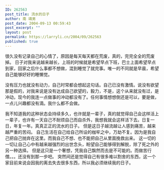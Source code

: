 ```yaml
---
ID: 262563
post_title: 流水的日子
author: 南 靖男
post_date: 2004-09-13 00:59:43
post_excerpt: ""
layout: post
permalink: https://larryli.cn/2004/09/262563
published: true
---
```

很久没有记录自己的心情了，原因是每天每天都在荒废，真的，完完全全的荒废掉。
日子对我来说越来越长，上班的时候就是希望早点下班，巴士上面希望早点到家，回家之后什么事都不想做，混到睡觉了就完事。唯一的不同就是早晨，希望自己能够好好的睡懒觉。
<!--more-->没有压力也就没有动力，自己时常都会想起这句话。自己已没有激情。说没有欲望那是假的，对我来说是没有达成自己欲望的，毅力，不是，这个从来就没有过，是冲动，现今的我连一点做事的冲动都没有了。任何事情想想倒还是可以，要是做，一点儿兴趣都没有滴。我什么都不会做。
我不知道我的这种状态会持续多久，也许就是一辈子，真的就觉得自己会这样活上一辈子，也许有一天自己不耐烦自己而自杀外，我想我就会这样活下去。日复一日，年复一年。真真正正的流水的日子。
但是这日子越流越让人感到痛苦，越来越严重的苦闷。
自己生活在自己给自己所设的枷牢之中，万劫不复。因为是我自己把自己抛弃在这里。而我自己不想、也不能把自己从里面挽救出来。
这一切的一切让自己心中有越来越强烈的出世念头，盼望自己能够得到解脱，除了死之外的另一种选择。
但是这只是一个奢想，凭我自己飘然而去是不可能的。而做苦行僧。。。还没有到那一步吧。
突然间还是觉得自己有很多难以割舍的东西，这一个家目前来说会因我的离去失去很多东西，所以我必须继续我的日子。